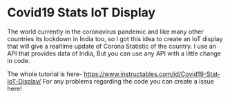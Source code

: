 # Covid19 Stats IoT Display

The world currently in the coronavirus pandemic and like many other countries its lockdown in India too, so I got this idea to create an IoT display that will give a realtime update of Corona Statistic of the country. I use an API that provides data of India, But you can use any API with a little change in code.

The whole tutorial is here- https://www.instructables.com/id/Covid19-Stat-IoT-Display/
For any problems regarding the code you can create a issue here!
